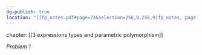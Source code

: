 ```yaml
---
dg-publish: true
location: "[[fp_notes.pdf#page=23&selection=256,0,256,9|fp_notes, page 23]]"
---
```

chapter: [[3 expressions types and parametric polymorphism]]

*Problem 1*

